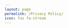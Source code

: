 ```yaml
---
layout: page
permalink: /Privacy Policy/
icon: fas fa-stream
---
```


<html lang="en">
<head>
    <meta charset="UTF-8">
    <meta name="viewport" content="width=device-width, initial-scale=1.0">
    <title>Privacy Policy - Cyberbouncerz</title>
    <style>
        :root {
            --primary-color: #00b140; /* Green accent */
            --background-light: #121212; /* Dark background */
            --text-light: #eaeaea; /* Light text */
            --background-dark: #1f1f1f; /* Darker background for dark mode */
            --text-dark: #ffffff; /* Light text for dark mode */
            --border-color: #333; /* Border color */
        }

        body {
            font-family: Arial, sans-serif;
            margin: 40px auto;
            max-width: 800px;
            line-height: 1.8;
            padding: 20px;
            background-color: var(--background-light);
            color: var(--text-light);
            transition: background-color 0.3s, color 0.3s;
        }

        h1 {
            color: var(--primary-color);
            text-align: center;
            margin-bottom: 20px;
        }

        h2 {
            color: inherit;
            border-bottom: 2px solid var(--border-color);
            padding-bottom: 5px;
            margin-top: 20px;
        }

        p {
            color: inherit;
        }

        a {
            color: var(--primary-color);
            text-decoration: none;
        }

        a:hover {
            text-decoration: underline;
        }

        /* Dark mode */
        @media (prefers-color-scheme: dark) {
            body {
                background-color: var(--background-dark);
                color: var(--text-dark);
            }
            h2 {
                border-bottom: 2px solid rgba(255, 255, 255, 0.5);
            }
        }

        /* Mobile responsiveness */
        @media (max-width: 768px) {
            body {
                padding: 15px;
                margin: 20px auto;
            }

            h1 {
                font-size: 1.8em;
            }

            h2 {
                font-size: 1.2em;
            }

            p {
                font-size: 1em;
            }
        }
    </style>
</head>
<body>
    
    <h1>Privacy Policy</h1>
    
    <h2>Introduction</h2>
    <p>Welcome to Cyberbouncerz. Your privacy is important to us. This Privacy Policy explains what information we collect, how we use it, and how we protect it.</p>
    
    <h2>Information We Collect</h2>
    <p>We only collect information that you voluntarily provide through our messaging tab. This may include your name, email address, phone number, and any other details you share with us.</p>
    
    <h2>How We Use Your Information</h2>
    <p>We use the information collected through our messaging tab solely for the purpose of responding to inquiries, providing customer support, and improving our services.</p>
    
    <h2>Data Protection</h2>
    <p>We take appropriate security measures to protect your information from unauthorized access, alteration, disclosure, or destruction. However, no method of transmission over the internet is 100% secure, and we cannot guarantee absolute security.</p>
    
    <h2>Your Rights</h2>
    <p>You have the right to request access to, correction of, or deletion of any personal information you have provided. To exercise these rights, please contact us at <a href="mailto:info@cyberbouncerz.com">info@cyberbouncerz.com</a>.</p>
    
    <h2>Changes to This Privacy Policy</h2>
    <p>We may update this Privacy Policy from time to time. Any changes will be posted on this page with an updated effective date.</p>
    
    <h2>Contact Us</h2>
    <p>If you have any questions about this Privacy Policy, please contact us at <a href="mailto:info@cyberbouncerz.com">info@cyberbouncerz.com</a>.</p>

</body>
</html>
